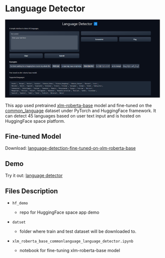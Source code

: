 # Language Detector

![app.png](./app.png)

This app used pretrained [xlm-roberta-base](https://huggingface.co/xlm-roberta-base) model and fine-tuned on the
[common_language](https://huggingface.co/datasets/common_language) dataset under PyTorch and HuggingFace framework. It can detect 45 languages based on user text input and is hosted on HuggingFace space platform.

## Fine-tuned Model

Download: [language-detection-fine-tuned-on-xlm-roberta-base](https://huggingface.co/ivanlau/language-detection-fine-tuned-on-xlm-roberta-base)

## Demo

Try it out: [language detector](https://huggingface.co/spaces/ivanlau/language-detection-xlm-roberta-base)

## Files Description

- `hf_demo`
  - repo for HuggingFace space app demo

- `datset`
  - folder where train and test dataset will be downloaded to.

- `xlm_roberta_base_commonlanguage_language_detector.ipynb`
  - notebook for fine-tuning xlm-roberta-base model

